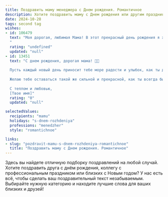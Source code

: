 ```yaml
---
title: Поздравить маму менеджера c Днем рождения. Романтичное
description: Хотите поздравить маму c Днем рождения или другим праздником? Наш ИИ создаст незабываемое поздравление, а вы обязательно выделитесь среди других.  
date: 2024-10-28
tags: second tag
wishes:
- id: 106479
  text: "Моя дорогая, любимая Мама! В этот прекрасный день рождения я хочу сказать тебе, что ты — самый удивительный менеджер моей жизни, мастерски управляющий моим сердцем и вдохновляющий меня на новые свершения.  Твоя любовь — это  неизмеримый ресурс, твой  заботливо спланированный день — всегда праздник,  и твоя нежность —  самый ценный подарок. С днем рождения, моя неповторимая,  самая любимая на свете! Пусть твоя жизнь будет наполнена счастьем, радостью и  искренней любовью!
  "
  rating: "undefined"
  updated: "null"
- id: 13451
  text: "С днем рождения, дорогая мама! 🎉🎂
  
  Пусть каждый новый день приносит тебе море радости и улыбок, как ты делаешь для нас. Твоя мудрость и профессионализм в роли менеджера всегда вдохновляют меня идти вперед и стремиться к лучшему. Ты не только мама, но и наш герой, который всегда знает, как решить любую проблему.
  
  Желаю тебе оставаться такой же сильной и прекрасной, как ты всегда была. Пусть твои мечты сбываются, а сердце наполняется любовью и теплом. Спасибо за все, что ты делаешь для нас. Ты - самое драгоценное сокровище в нашей жизни.
  
  С теплом и любовью,
  [Твое имя]"
  rating: "0"
  updated: "null"

selectedValues:
  recipients: "mamu"
  holidays: "s-dnem-rozhdeniya"
  professions: "menedzher"
  style: "romantichnoe"

links:
- slug: "pozdravit-mamu-s-dnem-rozhdeniya-romantichnoe"
  title: "Поздравить маму c Днем рождения. Романтичное"
---
```


Здесь вы найдете отличную подборку поздравлений на любой случай. 
Хотите поздравить друга с днём рождения, коллегу с профессиональным праздником или близких с Новым годом? У нас есть всё, чтобы сделать ваш поздравительный текст незабываемым. Выбирайте нужную категорию и находите лучшие слова для ваших близких и друзей!
